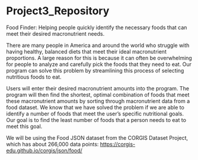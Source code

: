 # Project3_Repository
Food Finder: Helping people quickly identify the necessary foods that can meet their desired macronutrient needs.

There are many people in America and around the world who struggle with having healthy, balanced diets that meet their ideal macronutrient proportions. A large reason for this is because it can often be overwhelming for people to analyze and carefully pick the foods that they need to eat. Our program can solve this problem by streamlining this process of selecting nutritious foods to eat.

Users will enter their desired macronutrient amounts into the program. The program will then find the shortest, optimal combination of foods that meet these macronutrient amounts by sorting through macronutrient data from a food dataset. We know that we have solved the problem if we are able to identify a number of foods that meet the user’s specific nutritional goals. Our goal is to find the least number of foods that a person needs to eat to meet this goal.

We will be using the Food JSON dataset from the CORGIS Dataset Project, which has about 266,000 data points: https://corgis-edu.github.io/corgis/json/food/
